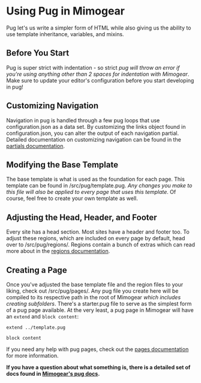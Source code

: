 # Using Pug in Mimogear

Pug let's us write a simpler form of HTML while also giving us the ability to use template inheritance, variables, and mixins.

## Before You Start

Pug is super strict with indentation - so strict _pug will throw an error if you're using anything other than 2 spaces for indentation with Mimogear_. Make sure to update your editor's configuration before you start developing in pug!

## Customizing Navigation

Navigation in pug is handled through a few pug loops that use configuration.json as a data set. By customizing the links object found in configuration.json, you can alter the output of each navigation partial. Detailed documentation on customizing navigation can be found in the [partials documentation](https://github.com/mimoduo/mimogear/tree/master/docs/pug/partials.md).

## Modifying the Base Template

The base template is what is used as the foundation for each page. This template can be found in /src/pug/template.pug. _Any changes you make to this file will also be applied to every page that uses this template_. Of course, feel free to create your own template as well.

## Adjusting the Head, Header, and Footer

Every site has a head section. Most sites have a header and footer too. To adjust these regions, which are included on every page by default, head over to /src/pug/regions/. Regions contain a bunch of extras which can read more about in the [regions documentation](https://github.com/mimoduo/mimogear/tree/master/docs/pug/regions.md).

## Creating a Page

Once you've adjusted the base template file and the region files to your liking, check out /src/pug/pages/. Any pug file you create here will be compiled to its respective path in the root of Mimogear _which includes creating subfolders_. There's a starter.pug file to serve as the simplest form of a pug page available. At the very least, a pug page in Mimogear will have an `extend` and `block content`:

```
extend ../template.pug

block content
```

If you need any help with pug pages, check out the [pages documentation](https://github.com/mimoduo/mimogear/tree/master/docs/pug/pages.md) for more information.

**If you have a question about what something is, there is a detailed set of docs found in [Mimogear's pug docs](https://github.com/mimoduo/mimogear/tree/master/docs/pug/).**
